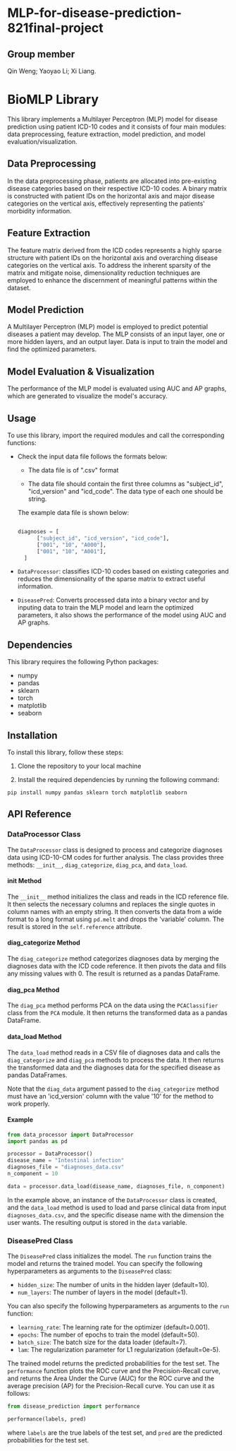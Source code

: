 # MLP-for-disease-prediction-821final-project

## Group member

Qin Weng; Yaoyao Li; Xi Liang.

# BioMLP Library

This library implements a Multilayer Perceptron (MLP) model for disease prediction using patient ICD-10 codes and it consists of four main modules: data preprocessing, feature extraction, model prediction, and model evaluation/visualization.

## Data Preprocessing

In the data preprocessing phase, patients are allocated into pre-existing disease categories based on their respective ICD-10 codes. A binary matrix is constructed with patient IDs on the horizontal axis and major disease categories on the vertical axis, effectively representing the patients' morbidity information.

## Feature Extraction

The feature matrix derived from the ICD codes represents a highly sparse structure with patient IDs on the horizontal axis and overarching disease categories on the vertical axis. To address the inherent sparsity of the matrix and mitigate noise, dimensionality reduction techniques are employed to enhance the discernment of meaningful patterns within the dataset.

## Model Prediction

A Multilayer Perceptron (MLP) model is employed to predict potential diseases a patient may develop. The MLP consists of an input layer, one or more hidden layers, and an output layer. Data is input to train the model and find the optimized parameters.

## Model Evaluation & Visualization

The performance of the MLP model is evaluated using AUC and AP graphs, which are generated to visualize the model's accuracy.

## Usage

To use this library, import the required modules and call the corresponding functions:

- Check the input data file follows the formats below:
  
  * The data file is of ".csv" format
  
  * The data file should contain the first three columns as "subject_id", "icd_version" and "icd_code". The data type of each one should be string.
  
  The example data file is shown below:
  
  ```python

  diagnoses = [
        ["subject_id", "icd_version", "icd_code"],
        ["001", "10", "A000"],
        ["001", "10", "A001"],
    ]
    ```

- `DataProcessor`: classifies ICD-10 codes based on existing categories and reduces the dimensionality of the sparse matrix to extract useful information.
- `DiseasePred`:  Converts processed data into a binary vector and by inputing data to train the MLP model and learn the optimized parameters, it also shows the performance of the model using AUC and AP graphs.

## Dependencies

This library requires the following Python packages:

- numpy
- pandas
- sklearn
- torch
- matplotlib
- seaborn

## Installation

To install this library, follow these steps:

1. Clone the repository to your local machine

2. Install the required dependencies by running the following command:

```
pip install numpy pandas sklearn torch matplotlib seaborn
```

## API Reference

### DataProcessor Class

The `DataProcessor` class is designed to process and categorize diagnoses data using ICD-10-CM codes for further analysis. The class provides three methods: `__init__`, `diag_categorize`, `diag_pca`, and `data_load`.

#### __init__ Method

The `__init__` method initializes the class and reads in the ICD reference file. It then selects the necessary columns and replaces the single quotes in column names with an empty string. It then converts the data from a wide format to a long format using `pd.melt` and drops the 'variable' column. The result is stored in the `self.reference` attribute.

#### diag_categorize Method

The `diag_categorize` method categorizes diagnoses data by merging the diagnoses data with the ICD code reference. It then pivots the data and fills any missing values with 0. The result is returned as a pandas DataFrame.

#### diag_pca Method

The `diag_pca` method performs PCA on the data using the `PCAClassifier` class from the `PCA` module. It then returns the transformed data as a pandas DataFrame.

#### data_load Method

The `data_load` method reads in a CSV file of diagnoses data and calls the `diag_categorize` and `diag_pca` methods to process the data. It then returns the transformed data and the diagnoses data for the specified disease as pandas DataFrames.

Note that the `diag_data` argument passed to the `diag_categorize` method must have an 'icd_version' column with the value '10' for the method to work properly.


#### Example

```python
from data_processor import DataProcessor
import pandas as pd

processor = DataProcessor()
disease_name = "Intestinal infection"
diagnoses_file = "diagnoses_data.csv"
n_component = 10

data = processor.data_load(disease_name, diagnoses_file, n_component)
```

In the example above, an instance of the `DataProcessor` class is created, and the `data_load` method is used to load and parse clinical data from input `diagnoses_data.csv`, and the specific disease name with the dimension the user wants. The resulting output is stored in the `data` variable.

### DiseasePred Class

The `DiseasePred` class initializes the model. The `run` function trains the model and returns the trained model. You can specify the following hyperparameters as arguments to the `DiseasePred` class:

* `hidden_size`: The number of units in the hidden layer (default=10).
* `num_layers`: The number of layers in the model (default=1).

You can also specify the following hyperparameters as arguments to the `run` function:

* `learning_rate`: The learning rate for the optimizer (default=0.001).
* `epochs`: The number of epochs to train the model (default=50).
* `batch_size`: The batch size for the data loader (default=7).
* `lam`: The regularization parameter for L1 regularization (default=0e-5).

The trained model returns the predicted probabilities for the test set. The `performance` function plots the ROC curve and the Precision-Recall curve, and returns the Area Under the Curve (AUC) for the ROC curve and the average precision (AP) for the Precision-Recall curve. You can use it as follows:

```python
from disease_prediction import performance

performance(labels, pred)
```

where `labels` are the true labels of the test set, and `pred` are the predicted probabilities for the test set.
